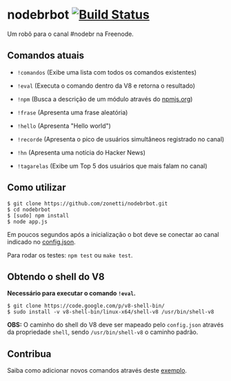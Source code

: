 # nodebrbot [![Build Status](https://secure.travis-ci.org/zonetti/nodebrbot.png)](http://travis-ci.org/zonetti/nodebrbot)

Um robô para o canal #nodebr na Freenode.

## Comandos atuais

* `!comandos` (Exibe uma lista com todos os comandos existentes)

* `!eval` <comando> (Executa o comando dentro da V8 e retorna o resultado)

* `!npm` <modulo> (Busca a descrição de um módulo através do [npmjs.org][npm])

* `!frase` (Apresenta uma frase aleatória)

* `!hello` (Apresenta "Hello world")

* `!recorde` (Apresenta o pico de usuários simultâneos registrado no canal)

* `!hn` (Apresenta uma notícia do Hacker News)

* `!tagarelas` (Exibe um Top 5 dos usuários que mais falam no canal)

## Como utilizar

    $ git clone https://github.com/zonetti/nodebrbot.git
    $ cd nodebrbot
    $ [sudo] npm install
    $ node app.js

Em poucos segundos após a inicialização o bot deve se conectar ao canal indicado no [config.json][config].

Para rodar os testes: `npm test` ou `make test`.

## Obtendo o shell do V8

**Necessário para executar o comando `!eval`.**

    $ git clone https://code.google.com/p/v8-shell-bin/
    $ sudo install -v v8-shell-bin/linux-x64/shell-v8 /usr/bin/shell-v8

**OBS:** O caminho do shell do V8 deve ser mapeado pelo `config.json` através da propriedade `shell`, sendo `/usr/bin/shell-v8` o caminho padrão.

## Contribua

Saiba como adicionar novos comandos através deste [exemplo][exemplo].

[exemplo]: https://github.com/zonetti/nodebrbot/blob/master/src/commands/hello.js
[config]: https://github.com/zonetti/nodebrbot/blob/master/config.json
[npm]: https://npmjs.org/
